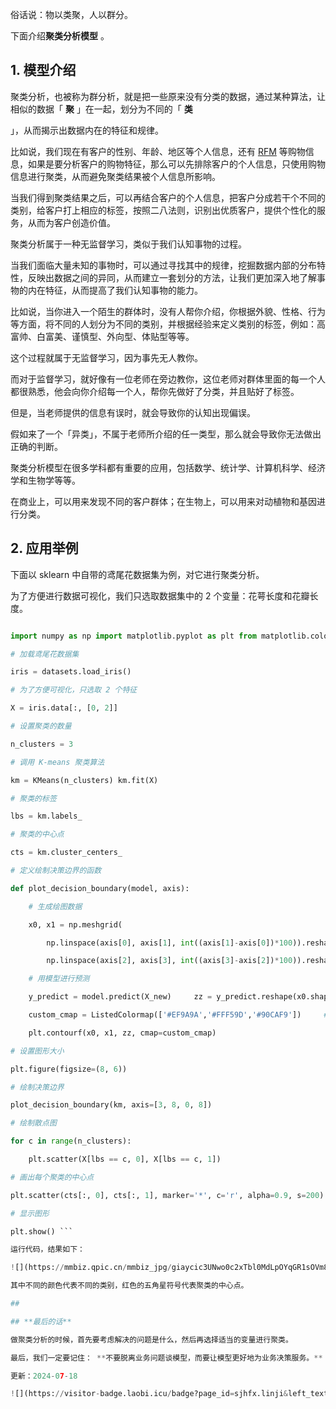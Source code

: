 俗话说：物以类聚，人以群分。

下面介绍**聚类分析模型** 。

## **1. 模型介绍**

聚类分析，也被称为群分析，就是把一些原来没有分类的数据，通过某种算法，让相似的数据「 **聚** 」在一起，划分为不同的「 **类**

」，从而揭示出数据内在的特征和规律。

比如说，我们现在有客户的性别、年龄、地区等个人信息，还有 [RFM](https://mp.weixin.qq.com/s?__biz=MzA4ODE2OTIxMw==&mid=2653477360&idx=1&sn=be2c4457318600fd9b5702c061c63672&scene=21#wechat_redirect "RFM") 等购物信息，如果是要分析客户的购物特征，那么可以先排除客户的个人信息，只使用购物信息进行聚类，从而避免聚类结果被个人信息所影响。

当我们得到聚类结果之后，可以再结合客户的个人信息，把客户分成若干个不同的类别，给客户打上相应的标签，按照二八法则，识别出优质客户，提供个性化的服务，从而为客户创造价值。

聚类分析属于一种无监督学习，类似于我们认知事物的过程。

当我们面临大量未知的事物时，可以通过寻找其中的规律，挖掘数据内部的分布特性，反映出数据之间的异同，从而建立一套划分的方法，让我们更加深入地了解事物的内在特征，从而提高了我们认知事物的能力。

比如说，当你进入一个陌生的群体时，没有人帮你介绍，你根据外貌、性格、行为等方面，将不同的人划分为不同的类别，并根据经验来定义类别的标签，例如：高富帅、白富美、谨慎型、外向型、体贴型等等。

这个过程就属于无监督学习，因为事先无人教你。

而对于监督学习，就好像有一位老师在旁边教你，这位老师对群体里面的每一个人都很熟悉，他会向你介绍每一个人，帮你先做好了分类，并且贴好了标签。

但是，当老师提供的信息有误时，就会导致你的认知出现偏误。

假如来了一个「异类」，不属于老师所介绍的任一类型，那么就会导致你无法做出正确的判断。

聚类分析模型在很多学科都有重要的应用，包括数学、统计学、计算机科学、经济学和生物学等等。

在商业上，可以用来发现不同的客户群体；在生物上，可以用来对动植物和基因进行分类。

## **2. 应用举例**

下面以 sklearn 中自带的鸢尾花数据集为例，对它进行聚类分析。

为了方便进行数据可视化，我们只选取数据集中的 2 个变量：花萼长度和花瓣长度。

```python # 导入相关库

import numpy as np import matplotlib.pyplot as plt from matplotlib.colors import ListedColormap from sklearn import datasets from sklearn.cluster import KMeans 

# 加载鸢尾花数据集

iris = datasets.load_iris() 

# 为了方便可视化，只选取 2 个特征

X = iris.data[:, [0, 2]]

# 设置聚类的数量

n_clusters = 3 

# 调用 K-means 聚类算法

km = KMeans(n_clusters) km.fit(X) 

# 聚类的标签

lbs = km.labels_

# 聚类的中心点

cts = km.cluster_centers_

# 定义绘制决策边界的函数

def plot_decision_boundary(model, axis):

    # 生成绘图数据

    x0, x1 = np.meshgrid(

        np.linspace(axis[0], axis[1], int((axis[1]-axis[0])*100)).reshape(-1,1),

        np.linspace(axis[2], axis[3], int((axis[3]-axis[2])*100)).reshape(-1,1)     )     X_new = np.c_[x0.ravel(), x1.ravel()]

    # 用模型进行预测

    y_predict = model.predict(X_new)     zz = y_predict.reshape(x0.shape)     # 定义颜色

    custom_cmap = ListedColormap(['#EF9A9A','#FFF59D','#90CAF9'])     # 绘图

    plt.contourf(x0, x1, zz, cmap=custom_cmap) 

# 设置图形大小

plt.figure(figsize=(8, 6)) 

# 绘制决策边界

plot_decision_boundary(km, axis=[3, 8, 0, 8]) 

# 绘制散点图

for c in range(n_clusters):

    plt.scatter(X[lbs == c, 0], X[lbs == c, 1]) 

# 画出每个聚类的中心点

plt.scatter(cts[:, 0], cts[:, 1], marker='*', c='r', alpha=0.9, s=200) 

# 显示图形

plt.show() ```

运行代码，结果如下：

![](https://mmbiz.qpic.cn/mmbiz_jpg/giaycic3UNwo0c2xTbl0MdLpOYqGR1sOVm8uHD8HrCcT6qF3lWS68wto5CB2wiaAFy0buErGwWAGhc4rhicGpzyVrw/640?wx_fmt=jpeg) 

其中不同的颜色代表不同的类别，红色的五角星符号代表聚类的中心点。

## 

## **最后的话**

做聚类分析的时候，首先要考虑解决的问题是什么，然后再选择适当的变量进行聚类。

最后，我们一定要记住： **不要脱离业务问题谈模型，而要让模型更好地为业务决策服务。** ****

更新：2024-07-18

![](https://visitor-badge.laobi.icu/badge?page_id=sjhfx.linji&left_text=PageViews&right_color=%2300589F)